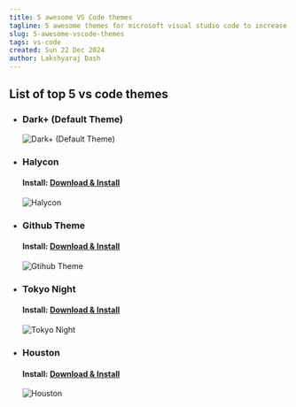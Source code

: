 ```yaml
---
title: 5 awesome VS Code themes
tagline: 5 awesome themes for microsoft visual studio code to increase your productivity.
slug: 5-awesome-vscode-themes
tags: vs-code
created: Sun 22 Dec 2024
author: Lakshyaraj Dash
---
```


## List of top 5 vs code themes

- ### **Dark+ (Default Theme)**
  
  ![Dark+ (Default Theme)](https://res.cloudinary.com/dfubkk4o0/image/upload/v1734860597/Screenshot_2024-12-22_150931_m14za6.png)

- ### **Halycon**
  #### Install: [Download & Install](https://marketplace.visualstudio.com/items?itemName=brittanychiang.halcyon-vscode)
  ![Halycon](https://res.cloudinary.com/dfubkk4o0/image/upload/v1734860597/Screenshot_2024-12-22_151002_hae3d8.png)

- ### **Github Theme**
  #### Install: [Download & Install](https://marketplace.visualstudio.com/items?itemName=GitHub.github-vscode-theme)
  ![Gtihub Theme](https://res.cloudinary.com/dfubkk4o0/image/upload/v1734860599/Screenshot_2024-12-22_151017_kqt0pd.png)

- ### **Tokyo Night**
  #### Install: [Download & Install](https://marketplace.visualstudio.com/items?itemName=enkia.tokyo-night)
  ![Tokyo Night](https://res.cloudinary.com/dfubkk4o0/image/upload/v1734860598/Screenshot_2024-12-22_151040_ubgc6d.png)

- ### **Houston**
  #### Install: [Download & Install](https://marketplace.visualstudio.com/items?itemName=astro-build.houston)
  ![Houston](https://res.cloudinary.com/dfubkk4o0/image/upload/v1734860599/Screenshot_2024-12-22_151058_birozc.png)


